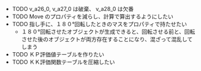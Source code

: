 * TODO v_a26_0, v_a27_0 は破棄、 v_a28_0 は欠番
* TODO Move のプロパティを減らし、計算で算出するようにしたい
* TODO 指し手に、１８０°回転したときのマスをプロパティで持たせたい
  * １８０°回転させたオブジェクトが生成できると、回転させる前と、回転させた後のオブジェクトが両方存在することになり、混ざって混乱してしまう
* TODO ＫＰ評価値テーブルを作りたい
* TODO ＫＫ評価関数テーブルを圧縮したい
